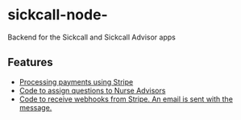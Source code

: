 # sickcall-node-
Backend for the Sickcall and Sickcall Advisor apps 

## Features 

* [Processing payments using Stripe](https://github.com/doms230/sickcall-node-/blob/master/routes/payments.js)
* [Code to assign questions to Nurse Advisors](https://github.com/doms230/sickcall-node-/blob/master/routes/posts.js)
* [Code to receive webhooks from Stripe. An email is sent with the message.](https://github.com/doms230/sickcall-node-/blob/master/routes/webhooks.js
)



